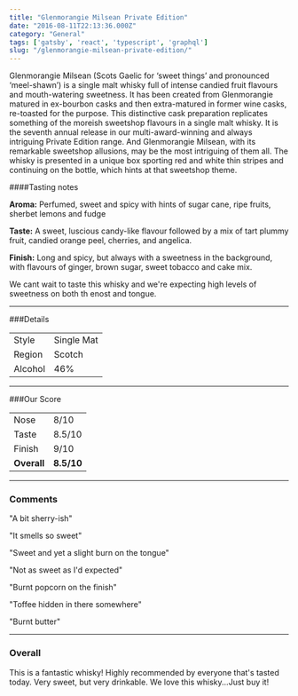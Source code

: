 ```yaml
---
title: "Glenmorangie Milsean Private Edition"
date: "2016-08-11T22:13:36.000Z"
category: "General"
tags: ['gatsby', 'react', 'typescript', 'graphql']
slug: "/glenmorangie-milsean-private-edition/"
---
```

Glenmorangie Milsean (Scots Gaelic for ‘sweet things’ and pronounced ‘meel-shawn’) is a single malt whisky full of intense candied fruit flavours and mouth-watering sweetness. It has been created from Glenmorangie matured in ex-bourbon casks and then extra-matured in former wine casks, re-toasted for the purpose. This distinctive cask preparation replicates something of the moreish sweetshop flavours in a single malt whisky.
It is the seventh annual release in our multi-award-winning and always intriguing Private Edition range. And Glenmorangie Milsean, with its remarkable sweetshop allusions, may be the most intriguing of them all.
The whisky is presented in a unique box sporting red and white thin stripes  and continuing on the bottle, which hints at that sweetshop theme.

####Tasting notes

**Aroma:** Perfumed, sweet and spicy with hints of sugar cane, ripe fruits, sherbet lemons and fudge

**Taste:** A sweet, luscious candy-like flavour followed by a mix of tart plummy fruit, candied orange peel, cherries, and angelica.

**Finish:** Long and spicy, but always with a sweetness in the background, with flavours of ginger, brown sugar, sweet tobacco and cake mix.


We cant wait to taste this whisky and we're expecting high levels of sweetness on both th enost and tongue. 

---

###Details
<table>  
<tr>  
<td class="grey">Style</td><td>Single Mat</td>  
</tr>  
<tr>  
<td class="grey">Region</td><td>Scotch</td>  
</tr>  
<tr>  
<td class="grey">Alcohol</td><td>46%</td>  
</tr>  
</table>


---

###Our Score
<table class="score-table">  
<tr>  
<td class="grey">Nose</td><td>8/10</td>  
</tr>  
<tr>  
<td class="grey">Taste</td><td>8.5/10</td>  
</tr>  
<tr>  
<td class="grey">Finish</td><td>9/10</td>  
</tr>  
<tr>  
<td class="grey"><strong>Overall</strong></td><td><strong>8.5/10</strong></td>  
</tr>  
</table>

---

### Comments
"A bit sherry-ish"

"It smells so sweet"

"Sweet and yet a slight burn on the tongue"

"Not as sweet as I'd expected"

"Burnt popcorn on the finish"

"Toffee hidden in there somewhere"

"Burnt butter"

---

### Overall

This is a fantastic whisky! Highly recommended by everyone that's tasted today. Very sweet, but very drinkable. We love this whisky...Just buy it!

    